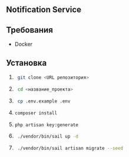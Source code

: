 ## Notification Service


## Требования
- Docker

## Установка

1. ```bash
    git clone <URL репозитория>
    ```

2. ```bash
    cd <название_проекта>
    ```

3. ```bash
    cp .env.example .env
    ```

4.  ```bash
    composer install
    ```
   
5. ```bash
   php artisan key:generate
    ```
   
6. ```bash
    ./vendor/bin/sail up -d
    ```

7. ```bash
    ./vendor/bin/sail artisan migrate --seed
    ```
